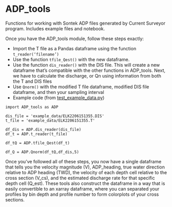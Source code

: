 # ADP_tools

Functions for working with Sontek ADP files generated by Current Surveyor program. Includes example files and notebook.

Once you have the ADP_tools module, follow these steps exactly:
- Import the T file as a Pandas dataframe using the function `t_reader(‘filename’)`
- Use the function `tfile_Qest()` with the new dataframe.
- Use the function `dis_reader()` with the DIS file. This will create a new dataframe that’s compatible with the other functions in ADP_tools.
Next, we have to calculate the discharge, or Qn using information from both the T and DIS files
- Use `Qnorm()` with the modified T file dataframe, modified DIS file dataframe, and then your sampling interval
- Example code (from [test_example_data.py](test_example_data.py))

```
import ADP_tools as ADP

dis_file = 'example_data/ELK2206151355.DIS'
t_file = 'example_data/ELK2206151355.T'

df_dis = ADP.dis_reader(dis_file)
df_t = ADP.t_reader(t_file)

df_tQ = ADP.tfile_Qest(df_t)

df_Q = ADP.Qnorm(df_tQ,df_dis,5)
```

Once you’ve followed all of these steps, you now have a single dataframe that tells you the velocity magnitude (V), ADP_heading, true water direction relative to ADP heading (TWD), the velocity of each depth cell relative to the cross section (V_cs), and the estimated discharge rate for that specific depth cell (Q_est). These tools also construct the dataframe in a way that is easily convertible to an xarray dataframe, where you can separated your profiles by bin depth and profile number to form colorplots of your cross sections.
